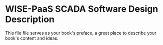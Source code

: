 # WISE-PaaS SCADA Software Design Description

This file file serves as your book's preface, a great place to describe your book's content and ideas.

